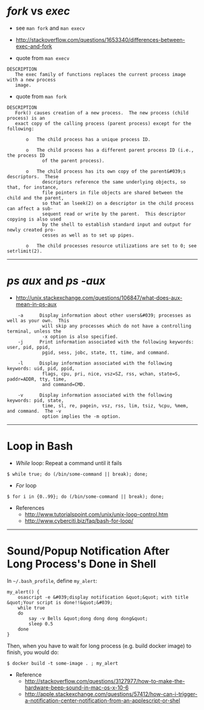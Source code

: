<!--
{
  "title": "Shell Tips",
  "date": "2016-06-08T09:38:06.000Z",
  "category": "",
  "tags": [
    "shell"
  ],
  "draft": false
}
-->

# _fork_ vs _exec_

- see `man fork` and `man execv`
- http://stackoverflow.com/questions/1653340/differences-between-exec-and-fork

- quote from `man execv`

```
DESCRIPTION
   The exec family of functions replaces the current process image with a new process
   image.
```

- quote from `man fork`

```
DESCRIPTION
   Fork() causes creation of a new process.  The new process (child process) is an
   exact copy of the calling process (parent process) except for the following:

       o   The child process has a unique process ID.

       o   The child process has a different parent process ID (i.e., the process ID
             of the parent process).

       o   The child process has its own copy of the parent&#039;s descriptors.  These
             descriptors reference the same underlying objects, so that, for instance,
             file pointers in file objects are shared between the child and the parent,
             so that an lseek(2) on a descriptor in the child process can affect a sub-
             sequent read or write by the parent.  This descriptor copying is also used
             by the shell to establish standard input and output for newly created pro-
             cesses as well as to set up pipes.

       o   The child processes resource utilizations are set to 0; see setrlimit(2).
```

---

# _ps aux_  and _ps -aux_

- http://unix.stackexchange.com/questions/106847/what-does-aux-mean-in-ps-aux

```
    -a      Display information about other users&#039; processes as well as your own.  This
             will skip any processes which do not have a controlling terminal, unless the
             -x option is also specified.
    -j      Print information associated with the following keywords: user, pid, ppid,
             pgid, sess, jobc, state, tt, time, and command.

    -l      Display information associated with the following keywords: uid, pid, ppid,
             flags, cpu, pri, nice, vsz=SZ, rss, wchan, state=S, paddr=ADDR, tty, time,
             and command=CMD.

    -v      Display information associated with the following keywords: pid, state,
             time, sl, re, pagein, vsz, rss, lim, tsiz, %cpu, %mem, and command.  The -v
             option implies the -m option.
```
---

# Loop in Bash

- _While_ loop: Repeat a command until it fails

```
$ while true; do (/bin/some-command || break); done;
```

- _For_ loop

```
$ for i in {0..99}; do (/bin/some-command || break); done;
```

- References
  - http://www.tutorialspoint.com/unix/unix-loop-control.htm
  - http://www.cyberciti.biz/faq/bash-for-loop/

---

# Sound/Popup Notification After Long Process's Done in Shell

In `~/.bash_profile`, define `my_alert`:

```
my_alert() {
    osascript -e &#039;display notification &quot;&quot; with title &quot;Your script is done!!&quot;&#039;
    while true
    do
        say -v Bells &quot;dong dong dong dong&quot;
        sleep 0.5
    done
}
```

Then, when you have to wait for long process (e.g. build docker image) to finish, you would do:

```
$ docker build -t some-image . ; my_alert
```

- Reference
  - http://stackoverflow.com/questions/3127977/how-to-make-the-hardware-beep-sound-in-mac-os-x-10-6
  - http://apple.stackexchange.com/questions/57412/how-can-i-trigger-a-notification-center-notification-from-an-applescript-or-shel